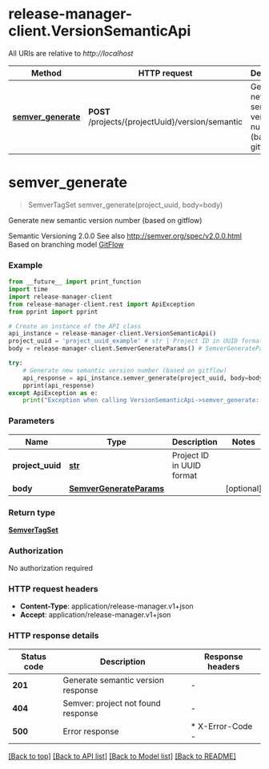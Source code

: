 # release-manager-client.VersionSemanticApi

All URIs are relative to *http://localhost*

Method | HTTP request | Description
------------- | ------------- | -------------
[**semver_generate**](VersionSemanticApi.md#semver_generate) | **POST** /projects/{projectUuid}/version/semantic | Generate new semantic version number (based on gitflow)


# **semver_generate**
> SemverTagSet semver_generate(project_uuid, body=body)

Generate new semantic version number (based on gitflow)

Semantic Versioning 2.0.0 See also http://semver.org/spec/v2.0.0.html Based on branching model [GitFlow](http://nvie.com/posts/a-successful-git-branching-model/) 

### Example

```python
from __future__ import print_function
import time
import release-manager-client
from release-manager-client.rest import ApiException
from pprint import pprint

# Create an instance of the API class
api_instance = release-manager-client.VersionSemanticApi()
project_uuid = 'project_uuid_example' # str | Project ID in UUID format
body = release-manager-client.SemverGenerateParams() # SemverGenerateParams |  (optional)

try:
    # Generate new semantic version number (based on gitflow)
    api_response = api_instance.semver_generate(project_uuid, body=body)
    pprint(api_response)
except ApiException as e:
    print("Exception when calling VersionSemanticApi->semver_generate: %s\n" % e)
```

### Parameters

Name | Type | Description  | Notes
------------- | ------------- | ------------- | -------------
 **project_uuid** | [**str**](.md)| Project ID in UUID format | 
 **body** | [**SemverGenerateParams**](SemverGenerateParams.md)|  | [optional] 

### Return type

[**SemverTagSet**](SemverTagSet.md)

### Authorization

No authorization required

### HTTP request headers

 - **Content-Type**: application/release-manager.v1+json
 - **Accept**: application/release-manager.v1+json

### HTTP response details
| Status code | Description | Response headers |
|-------------|-------------|------------------|
**201** | Generate semantic version response |  -  |
**404** | Semver: project not found response |  -  |
**500** | Error response |  * X-Error-Code -  <br>  |

[[Back to top]](#) [[Back to API list]](../README.md#documentation-for-api-endpoints) [[Back to Model list]](../README.md#documentation-for-models) [[Back to README]](../README.md)


